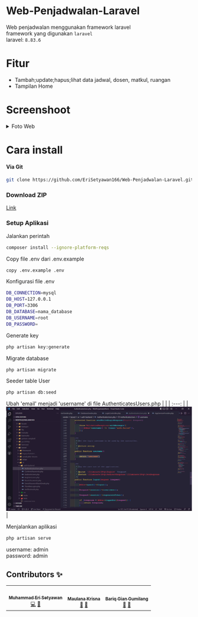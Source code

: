 # Web-Penjadwalan-Laravel
Web penjadwalan menggunakan framework laravel
<br>
framework yang digunakan `laravel` 
<br>
laravel: `8.83.6`

# Fitur
- Tambah;update;hapus;lihat data jadwal, dosen, matkul, ruangan
- Tampilan Home

# Screenshoot
<details>
    <summary>Foto Web</summary>
    <br>

|  |  |
| :---:  | :---:  |
| ![](screenshot/login.jpeg)            | ![](screenshot/home.jpeg)          
![](screenshot/dashboard.jpeg)  | ![](screenshot/matkul.jpeg)            
![](screenshot/dosen.jpeg)               | ![](screenshot/ruangan.jpeg)  
![](screenshot/jadwal.jpeg)            | ![](screenshot/jadwal2.jpeg)                


</details>  

# Cara install

#### Via Git
```bash
git clone https://github.com/EriSetyawan166/Web-Penjadwalan-Laravel.git
```

### Download ZIP
[Link](https://github.com/EriSetyawan166/Web-Penjadwalan-Laravel/archive/refs/heads/master.zip)

### Setup Aplikasi
Jalankan perintah 
```bash
composer install --ignore-platform-reqs
```
Copy file .env dari .env.example
```bash
copy .env.example .env
```
Konfigurasi file .env
```bash
DB_CONNECTION=mysql
DB_HOST=127.0.0.1
DB_PORT=3306
DB_DATABASE=nama_database
DB_USERNAME=root
DB_PASSWORD=
```
Generate key
```bash
php artisan key:generate
```
Migrate database
```bash
php artisan migrate
```
Seeder table User
```bash
php artisan db:seed
```
Ubah 'email' menjadi 'username' di file AuthenticatesUsers.php
|  |
| :---:  |
|![](screenshot/install.png) |

Menjalankan aplikasi
```bash
php artisan serve
```

username: admin
<br>
password: admin

## Contributors ✨
<table>
  <tr>
    <td align="center"><a href="https://github.com/EriSetyawan166"><img src="https://avatars.githubusercontent.com/u/72864742?v=4" width="100px;" alt=""/><br /><sub><b>Muhammad Eri Setyawan</b></sub></a><br/><a href="#" title="Code">💻</a> <a href="#" title="Documentation">📖</td>
    <td align="center"><a href="https://github.com/BayuPrap"><img src="https://avatars.githubusercontent.com/u/109055176?v=4" width="100px;" alt=""/><br /><sub><b>Maulana Krisna</b></sub></a><br/><a href="#" title="Bug reports">🐛</a> <a href="#" title="erd, database">📙</a></td>
    <td align="center"><a href="#"><img src="https://github.com/github.png" width="100px;" alt=""/><br /><sub><b>Bariq Gian Gumilang</b></sub></a><br/><a href="#" title="Bug reports">🐛</a> <a href="#" title="Ideas, Planning, & Feedback">🤔</a></td>
  </tr>
</table>
